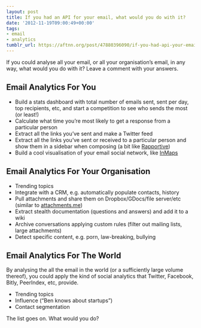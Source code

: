 ```yaml
---
layout: post
title: If you had an API for your email, what would you do with it?
date: '2012-11-19T09:00:49+00:00'
tags:
- email
- analytics
tumblr_url: https://aftnn.org/post/47880396090/if-you-had-api-your-email-what-would-you-do-it
---
```

<p>If you could analyse all your email, or all your organisation&rsquo;s email, in any way, what would you do with it? Leave a comment with your answers.</p>

<h2>Email Analytics For You</h2>

<ul>
<li>Build a stats dashboard with total number of emails sent, sent per day, top recipients, etc, and start a competition to see who sends the most (or least!)</li>
<li>Calculate what time you&rsquo;re most likely to get a response from a particular person</li>
<li>Extract all the links you&rsquo;ve sent and make a Twitter feed</li>
<li>Extract all the links you&rsquo;ve sent or received to a particular person and show them in a sidebar when composing (a bit like <a href="http://rapportive.com/">Rapportive</a>)</li>
<li>Build a cool visualisation of your email social network, like <a href="http://inmaps.linkedinlabs.com/">InMaps</a></li>
</ul>

<h2>Email Analytics For Your Organisation</h2>

<ul>
<li>Trending topics</li>
<li>Integrate with a CRM, e.g. automatically populate contacts, history</li>
<li>Pull attachments and share them on Dropbox/GDocs/file server/etc (similar to <a href="http://attachments.me">attachments.me</a>)</li>
<li>Extract stealth documentation (questions and answers) and add it to a wiki</li>
<li>Archive conversations applying custom rules (filter out mailing lists, large attachments)</li>
<li>Detect specific content, e.g. porn, law-breaking, bullying</li>
</ul>

<h2>Email Analytics For The World</h2>

<p>By analysing the all the email in the world (or a sufficiently large volume thereof), you could apply the kind of social analytics that Twitter, Facebook, Bitly, PeerIndex, etc, provide.</p>

<ul>
<li>Trending topics</li>
<li>Influence (&ldquo;Ben knows about startups&rdquo;)</li>
<li>Contact segmentation</li>
</ul>

<p>The list goes on. What would you do?</p>
